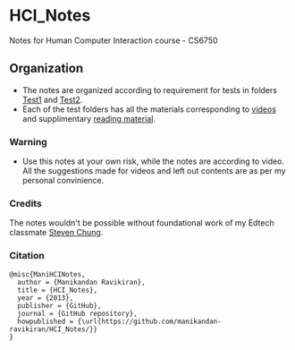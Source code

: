 # HCI_Notes
Notes for Human Computer Interaction course - CS6750 


## Organization
* The notes are organized according to requirement for tests in folders [Test1](https://github.com/manikandan-ravikiran/HCI_Notes/tree/master/Test%201) and [Test2](https://github.com/manikandan-ravikiran/HCI_Notes/tree/master/Test%202).
* Each of the test folders has all the materials corresponding to [videos](https://github.com/manikandan-ravikiran/HCI_Notes/tree/master/Test%201/Notes) and supplimentary [reading material](https://github.com/manikandan-ravikiran/HCI_Notes/tree/master/Test%201/Readings).


### Warning
- Use this notes at your own risk, while the notes are according to video. All the suggestions made for videos and left out contents are as per my personal convinience.

### Credits
The notes wouldn't be possible without foundational work of my Edtech classmate [Steven Chung](https://github.com/stevenxchung/OMSCS-Notes).


### Citation
```
@misc{ManiHCINotes,
  author = {Manikandan Ravikiran},
  title = {HCI_Notes},
  year = {2013},
  publisher = {GitHub},
  journal = {GitHub repository},
  howpublished = {\url{https://github.com/manikandan-ravikiran/HCI_Notes/}}
}
```
